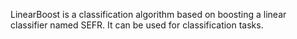 LinearBoost is a classification algorithm based on boosting a linear classifier named SEFR. It can be used for classification tasks.